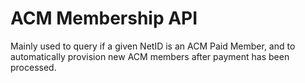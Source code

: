 # ACM Membership API
Mainly used to query if a given NetID is an ACM Paid Member, and to automatically provision new ACM members after payment has been processed.
